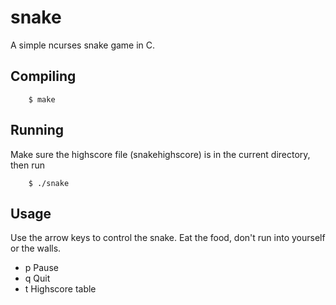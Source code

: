 snake
=====

A simple ncurses snake game in C.

Compiling
---------

        $ make

Running
-------
Make sure the highscore file (snakehighscore) is in the current directory, 
then run

        $ ./snake
        
Usage
-----
Use the arrow keys to control the snake. Eat the food, don't run into yourself or the walls.
 - p Pause
 - q Quit
 - t Highscore table
